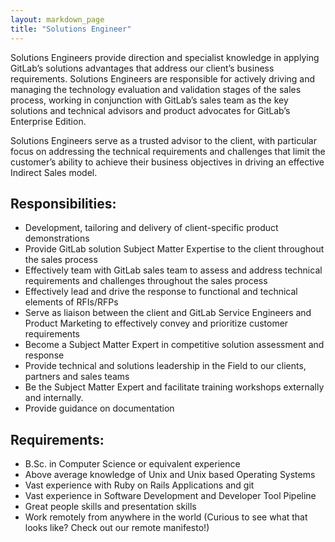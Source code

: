 ```yaml
---
layout: markdown_page
title: "Solutions Engineer"
---
```


Solutions Engineers provide direction and specialist knowledge in applying
GitLab’s solutions advantages that address our client’s business requirements.
Solutions Engineers are responsible for actively driving and managing the
technology evaluation and validation stages of the sales process, working in
conjunction with GitLab’s sales team as the key solutions and technical advisors
and product advocates for GitLab’s Enterprise Edition.

Solutions Engineers serve as a trusted advisor to the client, with
particular focus on addressing the technical requirements and challenges that
limit the customer’s ability to achieve their business objectives in driving an
effective Indirect Sales model. 

## Responsibilities:

- Development, tailoring and delivery of client-specific product demonstrations
- Provide GitLab solution Subject Matter Expertise to the client throughout the sales process
- Effectively team with GitLab sales team to assess and address technical requirements and challenges throughout the sales process
- Effectively lead and drive the response to functional and technical elements of RFIs/RFPs
- Serve as liaison between the client and GitLab Service Engineers and Product Marketing to effectively convey and prioritize customer requirements
- Become a Subject Matter Expert in competitive solution assessment and response
- Provide technical and solutions leadership in the Field to our clients, partners and sales teams
- Be the Subject Matter Expert and facilitate training workshops externally and internally.
- Provide guidance on documentation

## Requirements:

- B.Sc. in Computer Science or equivalent experience
- Above average knowledge of Unix and Unix based Operating Systems
- Vast experience with Ruby on Rails Applications and git
- Vast experience in Software Development and Developer Tool Pipeline
- Great people skills and presentation skills
- Work remotely from anywhere in the world (Curious to see what that looks like? Check out our remote manifesto!)

